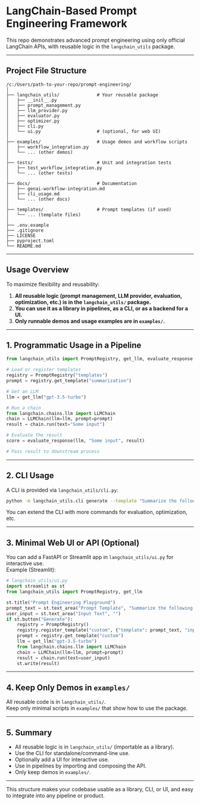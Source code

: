 # LangChain-Based Prompt Engineering Framework

This repo demonstrates advanced prompt engineering using only official LangChain APIs, with reusable logic in the `langchain_utils` package.

---

## Project File Structure

```
/c:/Users/path-to-your-repo/prompt-engineering/
│
├── langchain_utils/              # Your reusable package
│   ├── __init__.py
│   ├── prompt_management.py
│   ├── llm_provider.py
│   ├── evaluator.py
│   ├── optimizer.py
│   ├── cli.py
│   └── ui.py                     # (optional, for web UI)
│
├── examples/                     # Usage demos and workflow scripts
│   ├── workflow_integration.py
│   └── ... (other demos)
│
├── tests/                        # Unit and integration tests
│   ├── test_workflow_integration.py
│   └── ... (other tests)
│
├── docs/                         # Documentation
│   ├── genai-workflow-integration.md
│   ├── cli_usage.md
│   └── ... (other docs)
│
├── templates/                    # Prompt templates (if used)
│   └── ... (template files)
│
├── .env.example
├── .gitignore
├── LICENSE
├── pyproject.toml
└── README.md
```

---

## Usage Overview

To maximize flexibility and reusability:

1. **All reusable logic (prompt management, LLM provider, evaluation, optimization, etc.) is in the `langchain_utils/` package.**
2. **You can use it as a library in pipelines, as a CLI, or as a backend for a UI.**
3. **Only runnable demos and usage examples are in `examples/`.**

---

## 1. Programmatic Usage in a Pipeline

```python
from langchain_utils import PromptRegistry, get_llm, evaluate_response

# Load or register templates
registry = PromptRegistry("templates")
prompt = registry.get_template("summarization")

# Get an LLM
llm = get_llm("gpt-3.5-turbo")

# Run a chain
from langchain.chains.llm import LLMChain
chain = LLMChain(llm=llm, prompt=prompt)
result = chain.run(text="Some input")

# Evaluate the result
score = evaluate_response(llm, "Some input", result)

# Pass result to downstream process
```

---

## 2. CLI Usage

A CLI is provided via `langchain_utils/cli.py`:

```bash
python -m langchain_utils.cli generate --template "Summarize the following: {text}" --text "Your text here"
```

You can extend the CLI with more commands for evaluation, optimization, etc.

---

## 3. Minimal Web UI or API (Optional)

You can add a FastAPI or Streamlit app in `langchain_utils/ui.py` for interactive use.  
Example (Streamlit):

```python
# langchain_utils/ui.py
import streamlit as st
from langchain_utils import PromptRegistry, get_llm

st.title("Prompt Engineering Playground")
prompt_text = st.text_area("Prompt Template", "Summarize the following: {text}")
user_input = st.text_area("Input Text", "")
if st.button("Generate"):
    registry = PromptRegistry()
    registry.register_template("custom", {"template": prompt_text, "input_variables": ["text"]})
    prompt = registry.get_template("custom")
    llm = get_llm("gpt-3.5-turbo")
    from langchain.chains.llm import LLMChain
    chain = LLMChain(llm=llm, prompt=prompt)
    result = chain.run(text=user_input)
    st.write(result)
```

---

## 4. Keep Only Demos in `examples/`

All reusable code is in `langchain_utils/`.  
Keep only minimal scripts in `examples/` that show how to use the package.

---

## 5. Summary

- All reusable logic is in `langchain_utils/` (importable as a library).
- Use the CLI for standalone/command-line use.
- Optionally add a UI for interactive use.
- Use in pipelines by importing and composing the API.
- Only keep demos in `examples/`.

---

This structure makes your codebase usable as a library, CLI, or UI, and easy to integrate into any pipeline or product.